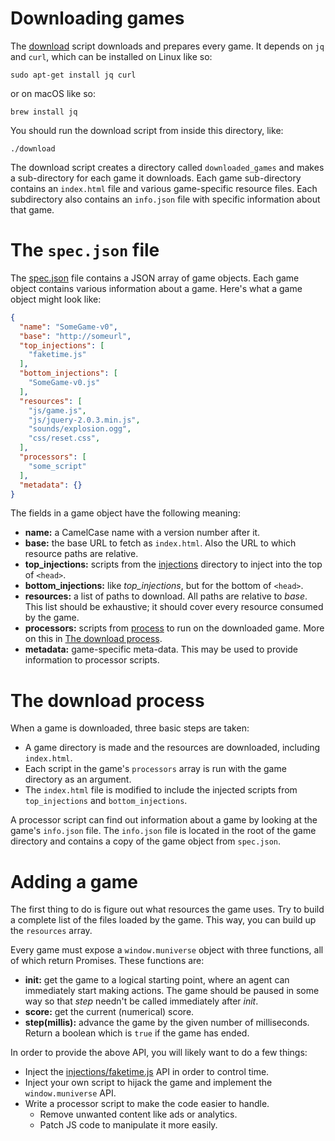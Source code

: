 # Downloading games

The [download](download) script downloads and prepares every game. It depends on `jq` and `curl`, which can be installed on Linux like so:

```
sudo apt-get install jq curl
```

or on macOS like so:

```
brew install jq
```

You should run the download script from inside this directory, like:

```
./download
```

The download script creates a directory called `downloaded_games` and makes a sub-directory for each game it downloads. Each game sub-directory contains an `index.html` file and various game-specific resource files. Each subdirectory also contains an `info.json` file with specific information about that game.

# The `spec.json` file

The [spec.json](spec.json) file contains a JSON array of game objects. Each game object contains various information about a game. Here's what a game object might look like:

```json
{
  "name": "SomeGame-v0",
  "base": "http://someurl",
  "top_injections": [
    "faketime.js"
  ],
  "bottom_injections": [
    "SomeGame-v0.js"
  ],
  "resources": [
    "js/game.js",
    "js/jquery-2.0.3.min.js",
    "sounds/explosion.ogg",
    "css/reset.css",
  ],
  "processors": [
    "some_script"
  ],
  "metadata": {}
}
```

The fields in a game object have the following meaning:

 * **name:** a CamelCase name with a version number after it.
 * **base:** the base URL to fetch as `index.html`. Also the URL to which resource paths are relative.
 * **top_injections:** scripts from the [injections](injections) directory to inject into the top of `<head>`.
 * **bottom_injections:** like *top_injections*, but for the bottom of `<head>`.
 * **resources:** a list of paths to download. All paths are relative to *base*. This list should be exhaustive; it should cover every resource consumed by the game.
 * **processors:** scripts from [process](process) to run on the downloaded game. More on this in [The download process](#the-download-process).
 * **metadata:** game-specific meta-data. This may be used to provide information to processor scripts.

# The download process

When a game is downloaded, three basic steps are taken:

 * A game directory is made and the resources are downloaded, including `index.html`.
 * Each script in the game's `processors` array is run with the game directory as an argument.
 * The `index.html` file is modified to include the injected scripts from `top_injections` and `bottom_injections`.

A processor script can find out information about a game by looking at the game's `info.json` file. The `info.json` file is located in the root of the game directory and contains a copy of the game object from `spec.json`.

# Adding a game

The first thing to do is figure out what resources the game uses. Try to build a complete list of the files loaded by the game. This way, you can build up the `resources` array.

Every game must expose a `window.muniverse` object with three functions, all of which return Promises. These functions are:

 * **init:** get the game to a logical starting point, where an agent can immediately start making actions. The game should be paused in some way so that *step* needn't be called immediately after *init*.
 * **score:** get the current (numerical) score.
 * **step(millis):** advance the game by the given number of milliseconds. Return a boolean which is `true` if the game has ended.

In order to provide the above API, you will likely want to do a few things:

 * Inject the [injections/faketime.js](injections/faketime.js) API in order to control time.
 * Inject your own script to hijack the game and implement the `window.muniverse` API.
 * Write a processor script to make the code easier to handle.
   * Remove unwanted content like ads or analytics.
   * Patch JS code to manipulate it more easily.

